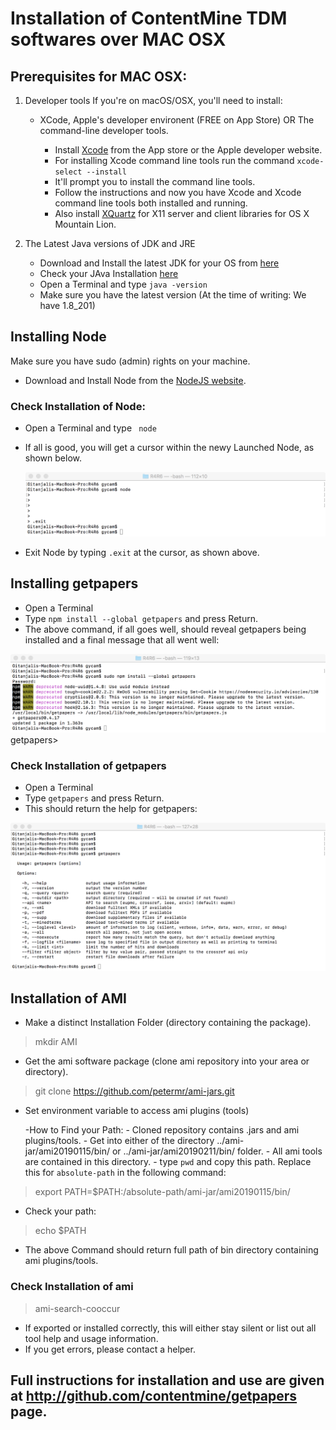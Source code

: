 # Installation of ContentMine TDM softwares over MAC OSX

## Prerequisites for MAC OSX: 
1. Developer tools
If you're on macOS/OSX, you'll need to install:
   - XCode, Apple's developer environent (FREE on App Store) OR The command-line developer tools.

      - Install <a href= https://developer.apple.com/xcode/>Xcode</a> from the App store or the Apple developer website.
      - For installing Xcode command line tools run the command
         <code>xcode-select --install</code>
      - It'll prompt you to install the command line tools. 
      - Follow the instructions and now you have Xcode and Xcode command            line tools both installed and running.
      - Also install <a href=https://www.xquartz.org/>XQuartz</a> for X11 server and client libraries for OS X Mountain Lion.

2. The Latest Java versions of JDK and JRE
      - Download and Install the latest JDK for your OS from <a href=https://www.oracle.com/technetwork/java/javase/downloads/jdk8-downloads-2133151.html>here</a>
      - Check your JAva Installation <a href=https://www.java.com/en/download/help/version_manual.xml>here</a>
      - Open a Terminal and type <code>java -version</code>
      - Make sure you have the latest version (At the time of writing: We have 1.8_201)

## Installing Node 

Make sure you have sudo (admin) rights on your machine. 

   - Download and Install Node from the <a href=https://nodejs.org/en/download/>NodeJS website</a>.  
   
### Check Installation of Node: 

   - Open a Terminal and type <code> node</code>
   - If all is good, you will get a cursor within the newy Launched Node, as shown below.
        
        <img src=/installation/mac/node1.png>
   - Exit Node by typing <code>.exit</code> at the cursor, as shown above.
  
  ## Installing getpapers 
  
  - Open a Terminal
  - Type <code>npm install --global getpapers</code> and press Return.
  - The above command, if all goes well, should reveal getpapers being installed and a final message that all went well:
   
   <img src=/installation/mac/getpapers.png>getpapers>
   
   ### Check Installation of getpapers
   - Open a Terminal
   - Type <code>getpapers</code> and press Return.
   - This should return the help for getpapers:
      
   <img src=/installation/mac/getpapers1.png>
   
## Installation of AMI

- Make a distinct Installation Folder (directory containing the package).
   
> mkdir AMI

- Get the ami software package (clone ami repository into your area or directory).  

> git clone https://github.com/petermr/ami-jars.git

- Set environment variable to access ami plugins (tools)

    -How to Find your Path:
      - Cloned repository contains .jars and ami plugins/tools. 
      - Get into either of the directory ../ami-jar/ami20190115/bin/ or 
../ami-jar/ami20190211/bin/ folder. 
      - All ami tools are contained in this directory. 
      - type <code>pwd</code> and copy this path.  Replace this for <code>absolute-path</code> in the following command:

> export PATH=$PATH:/absolute-path/ami-jar/ami20190115/bin/

- Check your path:

> echo $PATH

- The above Command should return full path of bin directory containing ami plugins/tools.

### Check Installation of ami

> ami-search-cooccur

- If exported or installed correctly, this will either stay silent or list out all tool help and usage information.
- If you get errors, please contact a helper.

## Full instructions for installation and use are given at http://github.com/contentmine/getpapers page. 


